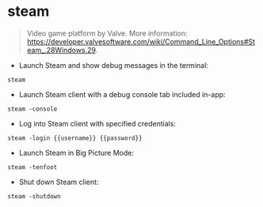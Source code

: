 # steam

> Video game platform by Valve.
> More information: <https://developer.valvesoftware.com/wiki/Command_Line_Options#Steam_.28Windows.29>.

- Launch Steam and show debug messages in the terminal:

`steam`

- Launch Steam client with a debug console tab included in-app:

`steam -console`

- Log into Steam client with specified credentials:

`steam -login {{username}} {{password}}`

- Launch Steam in Big Picture Mode:

`steam -tenfoot`

- Shut down Steam client:

`steam -shutdown`
